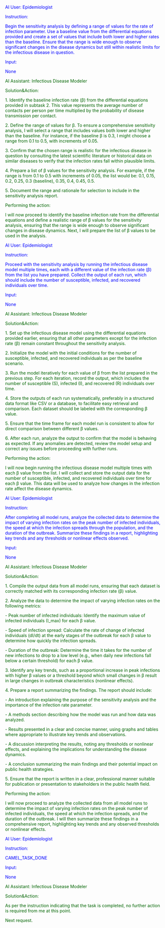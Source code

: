 
<span style='color: blue;'>AI User: Epidemiologist</span>


<span style='color: blue;'>Instruction:</span>

<span style='color: blue;'>Begin the sensitivity analysis by defining a range of values for the rate of infection parameter. Use a baseline value from the differential equations provided and create a set of values that include both lower and higher rates than the baseline. Ensure that the range is wide enough to observe significant changes in the disease dynamics but still within realistic limits for the infectious disease in question.</span>

<span style='color: blue;'>Input:</span>

<span style='color: blue;'>None</span>


<span style='color: darkgreen;'>AI Assistant: Infectious Disease Modeler</span>


<span style='color: darkgreen;'>Solution&amp;Action:</span>

<span style='color: darkgreen;'>1. Identify the baseline infection rate (β) from the differential equations provided in subtask 2. This value represents the average number of contacts per person per time multiplied by the probability of disease transmission per contact.</span>

<span style='color: darkgreen;'>2. Define the range of values for β. To ensure a comprehensive sensitivity analysis, I will select a range that includes values both lower and higher than the baseline. For instance, if the baseline β is 0.3, I might choose a range from 0.1 to 0.5, with increments of 0.05.</span>

<span style='color: darkgreen;'>3. Confirm that the chosen range is realistic for the infectious disease in question by consulting the latest scientific literature or historical data on similar diseases to verify that the infection rates fall within plausible limits.</span>

<span style='color: darkgreen;'>4. Prepare a list of β values for the sensitivity analysis. For example, if the range is from 0.1 to 0.5 with increments of 0.05, the list would be: 0.1, 0.15, 0.2, 0.25, 0.3 (baseline), 0.35, 0.4, 0.45, 0.5.</span>

<span style='color: darkgreen;'>5. Document the range and rationale for selection to include in the sensitivity analysis report.</span>


<span style='color: darkgreen;'>Performing the action:</span>

<span style='color: darkgreen;'>I will now proceed to identify the baseline infection rate from the differential equations and define a realistic range of β values for the sensitivity analysis, ensuring that the range is wide enough to observe significant changes in disease dynamics. Next, I will prepare the list of β values to be used in the analysis.</span>


<span style='color: blue;'>AI User: Epidemiologist</span>


<span style='color: blue;'>Instruction:</span>

<span style='color: blue;'>Proceed with the sensitivity analysis by running the infectious disease model multiple times, each with a different value of the infection rate (β) from the list you have prepared. Collect the output of each run, which should include the number of susceptible, infected, and recovered individuals over time.</span>

<span style='color: blue;'>Input:</span>

<span style='color: blue;'>None</span>


<span style='color: darkgreen;'>AI Assistant: Infectious Disease Modeler</span>


<span style='color: darkgreen;'>Solution&amp;Action:</span>

<span style='color: darkgreen;'>1. Set up the infectious disease model using the differential equations provided earlier, ensuring that all other parameters except for the infection rate (β) remain constant throughout the sensitivity analysis.</span>

<span style='color: darkgreen;'>2. Initialize the model with the initial conditions for the number of susceptible, infected, and recovered individuals as per the baseline scenario.</span>

<span style='color: darkgreen;'>3. Run the model iteratively for each value of β from the list prepared in the previous step. For each iteration, record the output, which includes the number of susceptible (S), infected (I), and recovered (R) individuals over time.</span>

<span style='color: darkgreen;'>4. Store the outputs of each run systematically, preferably in a structured data format like CSV or a database, to facilitate easy retrieval and comparison. Each dataset should be labeled with the corresponding β value.</span>

<span style='color: darkgreen;'>5. Ensure that the time frame for each model run is consistent to allow for direct comparison between different β values.</span>

<span style='color: darkgreen;'>6. After each run, analyze the output to confirm that the model is behaving as expected. If any anomalies are detected, review the model setup and correct any issues before proceeding with further runs.</span>


<span style='color: darkgreen;'>Performing the action:</span>

<span style='color: darkgreen;'>I will now begin running the infectious disease model multiple times with each β value from the list. I will collect and store the output data for the number of susceptible, infected, and recovered individuals over time for each β value. This data will be used to analyze how changes in the infection rate affect the disease dynamics.</span>


<span style='color: blue;'>AI User: Epidemiologist</span>


<span style='color: blue;'>Instruction:</span>

<span style='color: blue;'>After completing all model runs, analyze the collected data to determine the impact of varying infection rates on the peak number of infected individuals, the speed at which the infection spreads through the population, and the duration of the outbreak. Summarize these findings in a report, highlighting key trends and any thresholds or nonlinear effects observed.</span>

<span style='color: blue;'>Input:</span>

<span style='color: blue;'>None</span>


<span style='color: darkgreen;'>AI Assistant: Infectious Disease Modeler</span>


<span style='color: darkgreen;'>Solution&amp;Action:</span>

<span style='color: darkgreen;'>1. Compile the output data from all model runs, ensuring that each dataset is correctly matched with its corresponding infection rate (β) value.</span>

<span style='color: darkgreen;'>2. Analyze the data to determine the impact of varying infection rates on the following metrics:</span>

<span style='color: darkgreen;'>   - Peak number of infected individuals: Identify the maximum value of infected individuals (I_max) for each β value.</span>

<span style='color: darkgreen;'>   - Speed of infection spread: Calculate the rate of change of infected individuals (dI/dt) at the early stages of the outbreak for each β value to determine how quickly the infection spreads.</span>

<span style='color: darkgreen;'>   - Duration of the outbreak: Determine the time it takes for the number of new infections to drop to a low level (e.g., when daily new infections fall below a certain threshold) for each β value.</span>

<span style='color: darkgreen;'>3. Identify any key trends, such as a proportional increase in peak infections with higher β values or a threshold beyond which small changes in β result in large changes in outbreak characteristics (nonlinear effects).</span>

<span style='color: darkgreen;'>4. Prepare a report summarizing the findings. The report should include:</span>

<span style='color: darkgreen;'>   - An introduction explaining the purpose of the sensitivity analysis and the importance of the infection rate parameter.</span>

<span style='color: darkgreen;'>   - A methods section describing how the model was run and how data was analyzed.</span>

<span style='color: darkgreen;'>   - Results presented in a clear and concise manner, using graphs and tables where appropriate to illustrate key trends and observations.</span>

<span style='color: darkgreen;'>   - A discussion interpreting the results, noting any thresholds or nonlinear effects, and explaining the implications for understanding the disease dynamics.</span>

<span style='color: darkgreen;'>   - A conclusion summarizing the main findings and their potential impact on public health strategies.</span>

<span style='color: darkgreen;'>5. Ensure that the report is written in a clear, professional manner suitable for publication or presentation to stakeholders in the public health field.</span>


<span style='color: darkgreen;'>Performing the action:</span>

<span style='color: darkgreen;'>I will now proceed to analyze the collected data from all model runs to determine the impact of varying infection rates on the peak number of infected individuals, the speed at which the infection spreads, and the duration of the outbreak. I will then summarize these findings in a comprehensive report, highlighting key trends and any observed thresholds or nonlinear effects.</span>


<span style='color: blue;'>AI User: Epidemiologist</span>


<span style='color: blue;'>Instruction:</span>

<span style='color: blue;'>CAMEL_TASK_DONE</span>

<span style='color: blue;'>Input:</span>

<span style='color: blue;'>None</span>


<span style='color: darkgreen;'>AI Assistant: Infectious Disease Modeler</span>


<span style='color: darkgreen;'>Solution&amp;Action:</span>

<span style='color: darkgreen;'>As per the instruction indicating that the task is completed, no further action is required from me at this point.</span>


<span style='color: darkgreen;'>Next request.</span>

